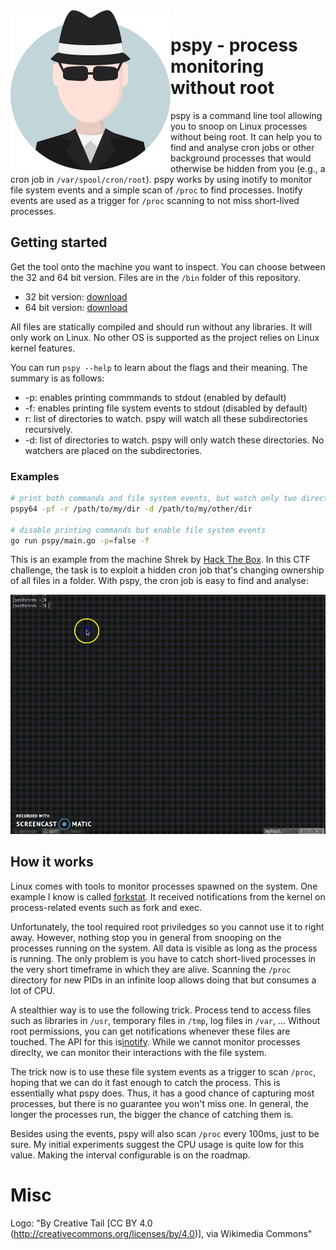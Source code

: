 <img src="images/logo.svg" align="left" />

# pspy - process monitoring without root

pspy is a command line tool allowing you to snoop on Linux processes without being root.
It can help you to find and analyse cron jobs or other background processes that would otherwise be hidden from you (e.g., a cron job in `/var/spool/cron/root`).
pspy works by using inotify to monitor file system events and a simple scan of `/proc` to find processes.
Inotify events are used as a trigger for `/proc` scanning to not miss short-lived processes.

## Getting started

Get the tool onto the machine you want to inspect.
You can choose between the 32 and 64 bit version.
Files are in the `/bin` folder of this repository.
- 32 bit version: [download](bin/pspy32)
- 64 bit version: [download](bin/pspy64)

All files are statically compiled and should run without any libraries.
It will only work on Linux.
No other OS is supported as the project relies on Linux kernel features.

You can run `pspy --help` to learn about the flags and their meaning.
The summary is as follows:
- -p: enables printing commmands to stdout (enabled by default)
- -f: enables printing file system events to stdout (disabled by default)
- r: list of directories to watch. pspy will watch all these subdirectories recursively.
- -d: list of directories to watch. pspy will only watch these directories. No watchers are placed on the subdirectories.

### Examples

```bash
# print both commands and file system events, but watch only two directories (one recursive, one not)
pspy64 -pf -r /path/to/my/dir -d /path/to/my/other/dir

# disable printing commands but enable file system events
go run pspy/main.go -p=false -f
```

This is an example from the machine Shrek by [Hack The Box](https://www.hackthebox.eu/).
In this CTF challenge, the task is to exploit a hidden cron job that's changing ownership of all files in a folder.
With pspy, the cron job is easy to find and analyse:

![animated demo gif](images/demo.gif)

## How it works

Linux comes with tools to monitor processes spawned on the system.
One example I know is called [forkstat](http://smackerelofopinion.blogspot.de/2014/03/forkstat-new-tool-to-trace-process.html).
It received notifications from the kernel on process-related events such as fork and exec.

Unfortunately, the tool required root priviledges so you cannot use it to right away.
However, nothing stop you in general from snooping on the processes running on the system.
All data is visible as long as the process is running.
The only problem is you have to catch short-lived processes in the very short timeframe in which they are alive.
Scanning the `/proc` directory for new PIDs in an infinite loop allows doing that but consumes a lot of CPU.

A stealthier way is to use the following trick.
Process tend to access files such as libraries in `/usr`, temporary files in `/tmp`, log files in `/var`, ...
Without root permissions, you can get notifications whenever these files are touched.
The API for this is[inotify](http://man7.org/linux/man-pages/man7/inotify.7.html).
While we cannot monitor processes direclty, we can monitor their interactions with the file system.

The trick now is to use these file system events as a trigger to scan `/proc`, hoping that we can do it fast enough to catch the process.
This is essentially what pspy does.
Thus, it has a good chance of capturing most processes, but there is no guarantee you won't miss one.
In general, the longer the processes run, the bigger the chance of catching them is.

Besides using the events, pspy will also scan `/proc` every 100ms, just to be sure.
My initial experiments suggest the CPU usage is quite low for this value.
Making the interval configurable is on the roadmap.

# Misc

Logo: "By Creative Tail [CC BY 4.0 (http://creativecommons.org/licenses/by/4.0)], via Wikimedia Commons"

